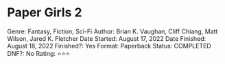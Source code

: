 # Paper Girls 2

Genre: Fantasy, Fiction, Sci-Fi
Author: Brian K. Vaughan, Cliff Chiang, Matt Wilson, Jared K. Fletcher
Date Started: August 17, 2022
Date Finished: August 18, 2022
Finished?: Yes
Format: Paperback
Status: COMPLETED
DNF?: No
Rating: ⭐️⭐️⭐️